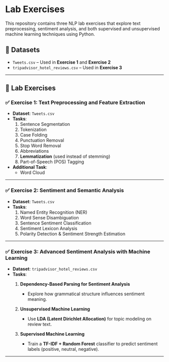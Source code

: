 # Lab Exercises

This repository contains three NLP lab exercises that explore text preprocessing, sentiment analysis, and both supervised and unsupervised machine learning techniques using Python.

## 📁 Datasets

- `Tweets.csv` – Used in **Exercise 1** and **Exercise 2**
- `tripadvisor_hotel_reviews.csv` – Used in **Exercise 3**

---

## 🧪 Lab Exercises

### ✅ Exercise 1: Text Preprocessing and Feature Extraction
- **Dataset**: `Tweets.csv`
- **Tasks**:
  1. Sentence Segmentation  
  2. Tokenization  
  3. Case Folding  
  4. Punctuation Removal  
  5. Stop Word Removal  
  6. Abbreviations  
  7. **Lemmatization** (used instead of stemming)  
  8. Part-of-Speech (POS) Tagging  
- **Additional Task**:
  - Word Cloud

---

### ✅ Exercise 2: Sentiment and Semantic Analysis
- **Dataset**: `Tweets.csv`
- **Tasks**:
  1. Named Entity Recognition (NER)  
  2. Word Sense Disambiguation  
  3. Sentence Sentiment Classification  
  4. Sentiment Lexicon Analysis  
  5. Polarity Detection & Sentiment Strength Estimation

---

### ✅ Exercise 3: Advanced Sentiment Analysis with Machine Learning
- **Dataset**: `tripadvisor_hotel_reviews.csv`
- **Tasks**:
  1. **Dependency-Based Parsing for Sentiment Analysis**  
     - Explore how grammatical structure influences sentiment meaning.
  
  2. **Unsupervised Machine Learning**  
     - Use **LDA (Latent Dirichlet Allocation)** for topic modeling on review text.
  
  3. **Supervised Machine Learning**  
     - Train a **TF-IDF + Random Forest** classifier to predict sentiment labels (positive, neutral, negative).

---
